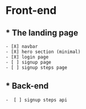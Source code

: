 # Front-end

## * The landing page

    - [X] navbar 
    - [X] hero section (minimal)
    - [X] login page
    - [ ] signup page
    - [ ] signup steps page

## * Back-end

    -  [ ] signup steps api

